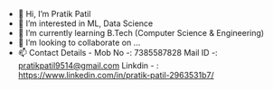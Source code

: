 - 👋 Hi, I’m Pratik Patil
- 👀 I’m interested in ML, Data Science
- 🌱 I’m currently learning B.Tech (Computer Science & Engineering) 
- 💞️ I’m looking to collaborate on ...
- 📫 Contact Details - 
      Mob No -: 7385587828
      Mail ID -: pratikpatil9514@gmail.com
      Linkdin - : https://www.linkedin.com/in/pratik-patil-2963531b7/

<!---
pratikp015/pratikp015 is a ✨ special ✨ repository because its `README.md` (this file) appears on your GitHub profile.
You can click the Preview link to take a look at your changes.
--->
